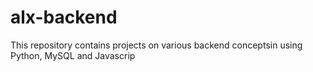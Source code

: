 # alx-backend

This repository contains projects on various backend conceptsin using Python, MySQL and Javascrip
